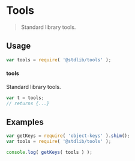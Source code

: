 # Tools

> Standard library tools.


<section class="usage">

## Usage

``` javascript
var tools = require( '@stdlib/tools' );
```

#### tools

Standard library tools.

``` javascript
var t = tools;
// returns {...}
```

<!-- </usage> -->


<section class="examples">

## Examples

<!-- TODO: better examples -->

``` javascript
var getKeys = require( 'object-keys' ).shim();
var tools = require( '@stdlib/tools' );

console.log( getKeys( tools ) );
```

<!-- </examples> -->


<section class="links">

<!-- </links> -->
